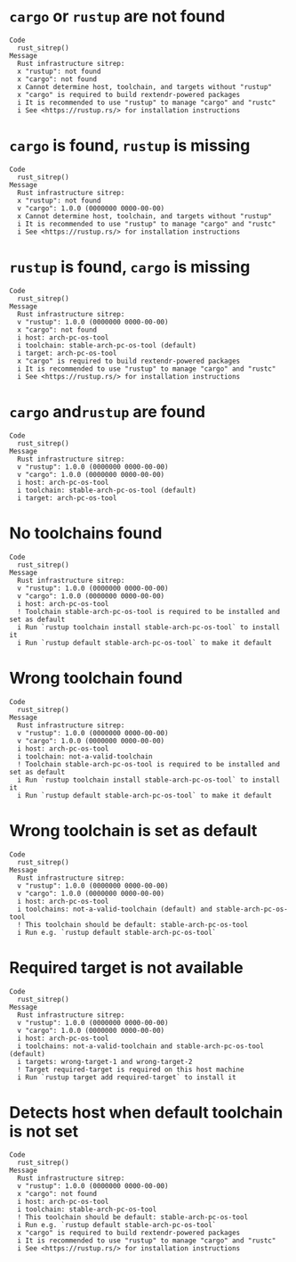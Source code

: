 # `cargo` or `rustup` are not found

    Code
      rust_sitrep()
    Message
      Rust infrastructure sitrep:
      x "rustup": not found
      x "cargo": not found
      x Cannot determine host, toolchain, and targets without "rustup"
      x "cargo" is required to build rextendr-powered packages
      i It is recommended to use "rustup" to manage "cargo" and "rustc"
      i See <https://rustup.rs/> for installation instructions

# `cargo` is found, `rustup` is missing

    Code
      rust_sitrep()
    Message
      Rust infrastructure sitrep:
      x "rustup": not found
      v "cargo": 1.0.0 (0000000 0000-00-00)
      x Cannot determine host, toolchain, and targets without "rustup"
      i It is recommended to use "rustup" to manage "cargo" and "rustc"
      i See <https://rustup.rs/> for installation instructions

# `rustup` is found, `cargo` is missing

    Code
      rust_sitrep()
    Message
      Rust infrastructure sitrep:
      v "rustup": 1.0.0 (0000000 0000-00-00)
      x "cargo": not found
      i host: arch-pc-os-tool
      i toolchain: stable-arch-pc-os-tool (default)
      i target: arch-pc-os-tool
      x "cargo" is required to build rextendr-powered packages
      i It is recommended to use "rustup" to manage "cargo" and "rustc"
      i See <https://rustup.rs/> for installation instructions

# `cargo` and`rustup` are found

    Code
      rust_sitrep()
    Message
      Rust infrastructure sitrep:
      v "rustup": 1.0.0 (0000000 0000-00-00)
      v "cargo": 1.0.0 (0000000 0000-00-00)
      i host: arch-pc-os-tool
      i toolchain: stable-arch-pc-os-tool (default)
      i target: arch-pc-os-tool

# No toolchains found

    Code
      rust_sitrep()
    Message
      Rust infrastructure sitrep:
      v "rustup": 1.0.0 (0000000 0000-00-00)
      v "cargo": 1.0.0 (0000000 0000-00-00)
      i host: arch-pc-os-tool
      ! Toolchain stable-arch-pc-os-tool is required to be installed and set as default
      i Run `rustup toolchain install stable-arch-pc-os-tool` to install it
      i Run `rustup default stable-arch-pc-os-tool` to make it default

# Wrong toolchain found

    Code
      rust_sitrep()
    Message
      Rust infrastructure sitrep:
      v "rustup": 1.0.0 (0000000 0000-00-00)
      v "cargo": 1.0.0 (0000000 0000-00-00)
      i host: arch-pc-os-tool
      i toolchain: not-a-valid-toolchain
      ! Toolchain stable-arch-pc-os-tool is required to be installed and set as default
      i Run `rustup toolchain install stable-arch-pc-os-tool` to install it
      i Run `rustup default stable-arch-pc-os-tool` to make it default

# Wrong toolchain is set as default

    Code
      rust_sitrep()
    Message
      Rust infrastructure sitrep:
      v "rustup": 1.0.0 (0000000 0000-00-00)
      v "cargo": 1.0.0 (0000000 0000-00-00)
      i host: arch-pc-os-tool
      i toolchains: not-a-valid-toolchain (default) and stable-arch-pc-os-tool
      ! This toolchain should be default: stable-arch-pc-os-tool
      i Run e.g. `rustup default stable-arch-pc-os-tool`

# Required target is not available

    Code
      rust_sitrep()
    Message
      Rust infrastructure sitrep:
      v "rustup": 1.0.0 (0000000 0000-00-00)
      v "cargo": 1.0.0 (0000000 0000-00-00)
      i host: arch-pc-os-tool
      i toolchains: not-a-valid-toolchain and stable-arch-pc-os-tool (default)
      i targets: wrong-target-1 and wrong-target-2
      ! Target required-target is required on this host machine
      i Run `rustup target add required-target` to install it

# Detects host when default toolchain is not set

    Code
      rust_sitrep()
    Message
      Rust infrastructure sitrep:
      v "rustup": 1.0.0 (0000000 0000-00-00)
      x "cargo": not found
      i host: arch-pc-os-tool
      i toolchain: stable-arch-pc-os-tool
      ! This toolchain should be default: stable-arch-pc-os-tool
      i Run e.g. `rustup default stable-arch-pc-os-tool`
      x "cargo" is required to build rextendr-powered packages
      i It is recommended to use "rustup" to manage "cargo" and "rustc"
      i See <https://rustup.rs/> for installation instructions

